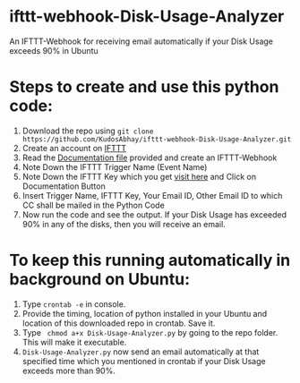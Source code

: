 # ifttt-webhook-Disk-Usage-Analyzer
An IFTTT-Webhook for receiving email automatically if your Disk Usage exceeds 90% in Ubuntu

# Steps to create and use this python code:
1.  Download the repo using ```git clone https://github.com/KudosAbhay/ifttt-webhook-Disk-Usage-Analyzer.git```
2.  Create an account on [IFTTT](https://ifttt.com/)
3.  Read the [Documentation file](https://github.com/KudosAbhay/ifttt-webhook-Disk-Usage-Analyzer/blob/master/Steps%20to%20make%20an%20ifttt-webhook%20to%20send%20email.txt) provided and create an IFTTT-Webhook 
4.  Note Down the IFTTT Trigger Name (Event Name)
5.  Note Down the IFTTT Key which you get [visit here](https://ifttt.com/maker_webhooks) and Click on Documentation Button
6.  Insert Trigger Name, IFTTT Key, Your Email ID, Other Email ID to which CC shall be mailed in the Python Code
7.  Now run the code and see the output. If your Disk Usage has exceeded 90% in any of the disks, then you will receive an email.



# To keep this running automatically in background on Ubuntu:
1.  Type ``` crontab -e ``` in console.
2.  Provide the timing, location of python installed in your Ubuntu and location of this downloaded repo in crontab. Save it.
3.  Type ``` chmod a+x Disk-Usage-Analyzer.py``` by going to the repo folder. This will make it executable.
4.  ```Disk-Usage-Analyzer.py``` now send an email automatically at that specified time which you mentioned in crontab if your Disk Usage exceeds more than 90%.



